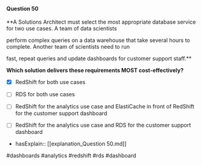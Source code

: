 #### Question  50


**A Solutions Architect must select the most appropriate database service for two use cases. A team of data scientists

perform complex queries on a data warehouse that take several hours to complete. Another team of scientists need to run

fast, repeat queries and update dashboards for customer support staff.**


**Which solution delivers these requirements MOST cost-effectively?**


- [x] RedShift for both use cases


- [ ] RDS for both use cases


- [ ] RedShift for the analytics use case and ElastiCache in front of RedShift for the customer support dashboard


- [ ] RedShift for the analytics use case and RDS for the customer support dashboard



- hasExplain:: [[explanation_Question  50.md]]

#dashboards #analytics #redshift #rds #dashboard 